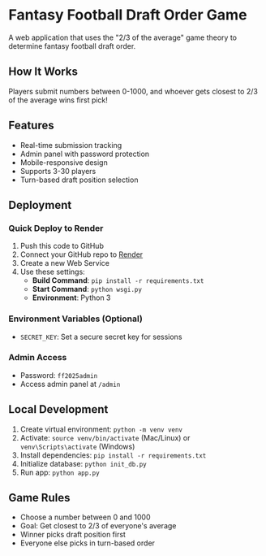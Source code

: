 # Fantasy Football Draft Order Game

A web application that uses the "2/3 of the average" game theory to determine fantasy football draft order.

## How It Works

Players submit numbers between 0-1000, and whoever gets closest to 2/3 of the average wins first pick!

## Features

- Real-time submission tracking
- Admin panel with password protection
- Mobile-responsive design
- Supports 3-30 players
- Turn-based draft position selection

## Deployment

### Quick Deploy to Render

1. Push this code to GitHub
2. Connect your GitHub repo to [Render](https://render.com)
3. Create a new Web Service
4. Use these settings:
   - **Build Command**: `pip install -r requirements.txt`
   - **Start Command**: `python wsgi.py`
   - **Environment**: Python 3

### Environment Variables (Optional)

- `SECRET_KEY`: Set a secure secret key for sessions

### Admin Access

- Password: `ff2025admin`
- Access admin panel at `/admin`

## Local Development

1. Create virtual environment: `python -m venv venv`
2. Activate: `source venv/bin/activate` (Mac/Linux) or `venv\Scripts\activate` (Windows)
3. Install dependencies: `pip install -r requirements.txt`
4. Initialize database: `python init_db.py`
5. Run app: `python app.py`

## Game Rules

- Choose a number between 0 and 1000
- Goal: Get closest to 2/3 of everyone's average
- Winner picks draft position first
- Everyone else picks in turn-based order